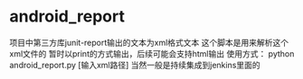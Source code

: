 # android_report
项目中第三方库junit-report输出的文本为xml格式文本
这个脚本是用来解析这个xml文件的 暂时以print的方式输出，后续可能会支持html输出
使用方式：
python android_report.py [输入xml路径] 
当然一般是持续集成到jenkins里面的



